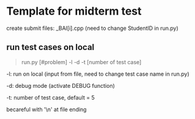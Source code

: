 # Template for midterm test

create submit files: <StudentID>_BAI[i].cpp (need to change StudentID in run.py)

## run test cases on local

> run.py [#problem] -l -d -t [number of test case]

-l: run on local (input from file, need to change test case name in run.py)

-d: debug mode (activate DEBUG function)

-t: number of test case, default = 5

becareful with '\n' at file ending